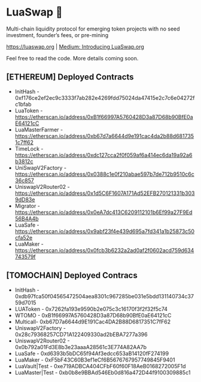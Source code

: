 # LuaSwap 🌾

Multi-chain liquidity protocol for emerging token projects with no seed investment, founder’s fees, or pre-mining

https://luaswap.org | 
[Medium: Introducing LuaSwap.org](https://medium.com/luaswap/introducing-luaswap-org-7e6ff38beefc)




Feel free to read the code. More details coming soon.

## [ETHEREUM] Deployed Contracts

- InitHash - 0xf176ce2ef2ec9c3333f7ab282e4269fdd75024da47415e2c7c6e04272fc1bfab
- LuaToken - https://etherscan.io/address/0xB1f66997A5760428D3a87D68b90BfE0aE64121cC
- LuaMasterFarmer - https://etherscan.io/address/0xb67d7a6644d9e191cac4da2b88d6817351c7ff62
- TimeLock - https://etherscan.io/address/0xdc127cca2f0f059af6a414ec6da19a92a6b3812c
- UniSwapV2Factory - https://etherscan.io/address/0x0388c1e0f210abae597b7de712b9510c6c36c857
- UniswapV2Router02 - https://etherscan.io/address/0x1d5C6F1607A171Ad52EFB270121331b3039dD83e
- Migrator - https://etherscan.io/address/0x0eA7dc413C6209112101b6Ef99a27F9Ed56B4A4b
- LuaSafe - https://etherscan.io/address/0x9abf23f4e439d695a7fd341a1b25873c50cfa52e
- LuaMaker - https://etherscan.io/address/0x0fcb3b6232a2ad0af2f0602acd759d634743579f

## [TOMOCHAIN] Deployed Contracs

- InitHash - 0xdb97fca50f04565472504aea8301c967285be031e5bdd131140734c3759d7015
- LUAToken - 0x7262fa193e9590b2e075c3c16170f3f2f32f5c74
- WTOMO - 0xB1f66997A5760428D3a87D68b90BfE0aE64121cC
- Multicall- 0xb67D7a6644d9E191Cac4DA2B88D6817351C7fF62
- UniswapV2Factory - 0x28c79368257CD71A122409330ad2bEBA7277a396
- UniswapV2Router02 - 0x0b792a01Fd3E8b3e23aaaA28561c3E774A82AA7b
- LuaSafe - 0xd6393b5bDC65f94Af3edcc653aB14120fF274199
- LuaMaker - 0xF5bF43C60B3ef1eCf6B5676767957749845F9401
- LuaVault|Test - 0xe719ADBCA404CFbF60f60F18AeB0168272005F1d
- LuaMaster|Test - 0xb0b8e9BBAd546Eb0d816a472D44f9100309885c1